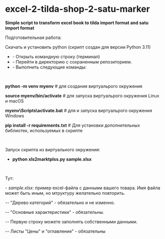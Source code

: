 # excel-2-tilda-shop-2-satu-marker
<b>Simple script to transform excel book to tilda import format and satu import format</b>

<p>Подготовительная работа:
<p>Скачать и установить python (скрипт создан для версии Python 3.11)
<ul>
  <li>- Открыть командную строку (терминал)</li>
  <li>- Перейти в директорию с сохраненным репозиторием.</li>
  <li>- Выполнить следующие команды:</li>
</ul>
<br>
<p><b>python -m venv myenv</b>       # для создания виртуальрого окружения</p>
<p><b>source myenv/bin/activate</b>  # для запуска виртуальрого окружения Linux и macOS</p>
<p><b>myenv\Scripts\activate.bat</b>     # для и запуска виртуальрого окружения Windows</p>
<p><b>pip install -r requirements.txt</b> # Для установки дополнительных библиотек, используемых в скрипте</p>
<br>
<p>Запуск скрипта из виртуального окружения:</p>
<ul><li><b>python xls2marktplss.py sample.xlsx</b></li></ul>
<br>
<p>Тут:</p>
<p>- <i>sample.xlsx</i>: пример excel-файла c данными вашего товара. Имя файла может быть иным, но мтруктуру желательно повторить.</p>
<p>-- "Дерево категорий" - обязательно и не изменно.</p>
<p>-- "Основные характеристики" - обязательны.</p>
<p>-- Первую строку можете заполнять собственными данными.</p>
<p>-- Листы "Цены" и "оглавление" - обязательны</p>
